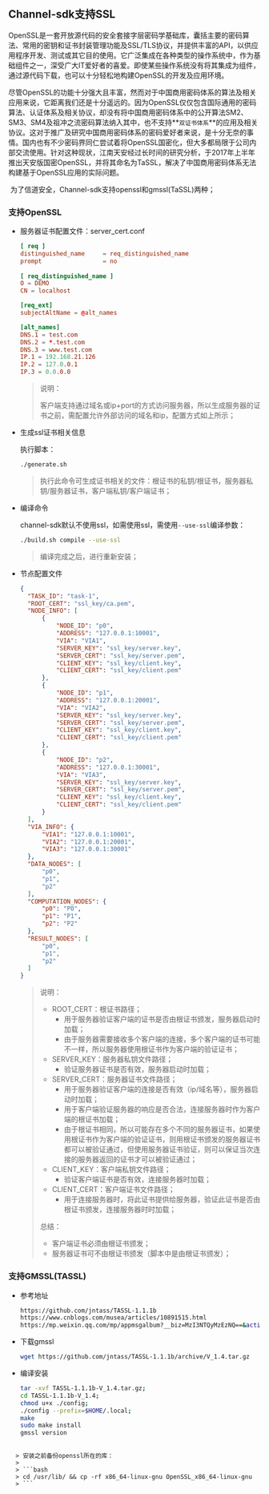 ## Channel-sdk支持SSL

​		OpenSSL是一套开放源代码的安全套接字层密码学基础库，囊括主要的密码算法、常用的密钥和证书封装管理功能及SSL/TLS协议，并提供丰富的API，以供应用程序开发、测试或其它目的使用。它广泛集成在各种类型的操作系统中，作为基础组件之一，深受广大IT爱好者的喜爱。即使某些操作系统没有将其集成为组件，通过源代码下载，也可以十分轻松地构建OpenSSL的开发及应用环境。

​		尽管OpenSSL的功能十分强大且丰富，然而对于中国商用密码体系的算法及相关应用来说，它距离我们还是十分遥远的。因为OpenSSL仅仅包含国际通用的密码算法、认证体系及相关协议，却没有将中国商用密码体系中的公开算法SM2、SM3、SM4及祖冲之流密码算法纳入其中，也不支持**`双证书体系`**的应用及相关协议。这对于推广及研究中国商用密码体系的密码爱好者来说，是十分无奈的事情。国内也有不少密码界同仁尝试着将OpenSSL国密化，但大多都局限于公司内部交流使用。针对这种现状，江南天安经过长时间的研究分析，于2017年上半年推出天安版国密OpenSSL，并将其命名为TaSSL，解决了中国商用密码体系无法构建基于OpenSSL应用的实际问题。

​		为了信道安全，Channel-sdk支持openssl和gmssl(TaSSL)两种；

### 支持OpenSSL

- 服务器证书配置文件：server_cert.conf

  ```toml
  [ req ]
  distinguished_name     = req_distinguished_name
  prompt                 = no
   
  [ req_distinguished_name ]
  O = DEMO
  CN = localhost
  
  [req_ext]
  subjectAltName = @alt_names
  
  [alt_names]
  DNS.1 = test.com
  DNS.2 = *.test.com
  DNS.3 = www.test.com
  IP.1 = 192.168.21.126
  IP.2 = 127.0.0.1
  IP.3 = 0.0.0.0
  ```

  >说明：
  >
  >客户端支持通过域名或ip+port的方式访问服务器，所以生成服务器的证书之前，需配置允许外部访问的域名和ip，配置方式如上所示；

  

- 生成ssl证书相关信息

  执行脚本：

  ```bash
  ./generate.sh
  ```

  > 执行此命令可生成证书相关的文件：根证书的私钥/根证书，服务器私钥/服务器证书，客户端私钥/客户端证书；

  

- 编译命令

  channel-sdk默认不使用ssl，如需使用ssl，需使用`--use-ssl`编译参数：

  ```bash
  ./build.sh compile --use-ssl
  ```

  > 编译完成之后，进行重新安装；



- 节点配置文件

  ```json
  {
  	"TASK_ID": "task-1",
  	"ROOT_CERT": "ssl_key/ca.pem",
  	"NODE_INFO": [
  		{
  			"NODE_ID": "p0",
  			"ADDRESS": "127.0.0.1:10001",
  			"VIA": "VIA1",
  			"SERVER_KEY": "ssl_key/server.key",
  			"SERVER_CERT": "ssl_key/server.pem",
  			"CLIENT_KEY": "ssl_key/client.key",
  			"CLIENT_CERT": "ssl_key/client.pem"
  		},
  		{
  			"NODE_ID": "p1",
  			"ADDRESS": "127.0.0.1:20001",
  			"VIA": "VIA2",
  			"SERVER_KEY": "ssl_key/server.key",
  			"SERVER_CERT": "ssl_key/server.pem",
  			"CLIENT_KEY": "ssl_key/client.key",
  			"CLIENT_CERT": "ssl_key/client.pem"
  		},
  		{
  			"NODE_ID": "p2",
  			"ADDRESS": "127.0.0.1:30001",
  			"VIA": "VIA3",
  			"SERVER_KEY": "ssl_key/server.key",
  			"SERVER_CERT": "ssl_key/server.pem",
  			"CLIENT_KEY": "ssl_key/client.key",
  			"CLIENT_CERT": "ssl_key/client.pem"
  		}
  	],
  	"VIA_INFO": {
  		"VIA1": "127.0.0.1:10001",
  		"VIA2": "127.0.0.1:20001",
  		"VIA3": "127.0.0.1:30001"
  	},
  	"DATA_NODES": [
  		"p0",
  		"p1",
  		"p2"
  	],
  	"COMPUTATION_NODES": {
  		"p0": "P0",
  		"p1": "P1",
  		"p2": "P2"
  	},
  	"RESULT_NODES": [
  		"p0",
  		"p1",
  		"p2"
  	]
  }
  ```

  > 说明：
  >
  > - ROOT_CERT：根证书路径；
  >   - 用于服务器验证客户端的证书是否由根证书颁发，服务器启动时加载；
  >   - 由于服务器需要接收多个客户端的连接，多个客户端的证书可能不一样，所以服务器使用根证书作为客户端的验证证书；
  > - SERVER_KEY：服务器私钥文件路径；
  >   - 验证服务器证书是否有效，服务器启动时加载；
  > - SERVER_CERT：服务器证书文件路径；
  >   - 用于服务器验证客户端的连接是否有效（ip/域名等），服务器启动时加载；
  >   - 用于客户端验证服务器的响应是否合法，连接服务器时作为客户端的根证书加载；
  >   - 由于根证书相同，所以可能存在多个不同的服务器证书，如果使用根证书作为客户端的验证证书，则用根证书颁发的服务器证书都可以被验证通过，但使用服务器证书验证，则可以保证当次连接的服务器返回的证书才可以被验证通过；
  > - CLIENT_KEY：客户端私钥文件路径；
  >   - 验证客户端证书是否有效，连接服务器时加载；
  > - CLIENT_CERT：客户端证书文件路径；
  >   - 用于连接服务器时，将此证书提供给服务器，验证此证书是否由根证书颁发，连接服务器时时加载；
  >
  > 
  >
  > 总结：
  >
  > - 客户端证书必须由根证书颁发；
  > - 服务器证书可不由根证书颁发（脚本中是由根证书颁发）；
  
  

### 支持GMSSL(TASSL)

- 参考地址

  ```bash
  https://github.com/jntass/TASSL-1.1.1b
  https://www.cnblogs.com/musea/articles/10891515.html
  https://mp.weixin.qq.com/mp/appmsgalbum?__biz=MzI3NTQyMzEzNQ==&action=getalbum&album_id=1338591541056815107&subscene=159&subscene=158&scenenote=https%3A%2F%2Fmp.weixin.qq.com%2Fs%3F__biz%3DMzI3NTQyMzEzNQ%3D%3D%26mid%3D2247485921%26idx%3D1%26sn%3Dd511b445fe44c6e1851bc3e1788b87a1%26chksm%3Deb044311dc73ca072a6ee8c45bb4d8866c0bcf4b842f1184c34b6286ef584d82917818f5c21d%26scene%3D158%23rd#wechat_redirect
  ```

- 下载gmssl

  ```bash
  wget https://github.com/jntass/TASSL-1.1.1b/archive/V_1.4.tar.gz
  ```

- 编译安装

  ```bash
  tar -xvf TASSL-1.1.1b-V_1.4.tar.gz;
  cd TASSL-1.1.1b-V_1.4;
  chmod u+x ./config;
  ./config --prefix=$HOME/.local;
  make
  sudo make install
  gmssl version
```
  
  > 安装之前备份openssl所在的库：
  >
  > ```bash
  > cd /usr/lib/ && cp -rf x86_64-linux-gnu OpenSSL_x86_64-linux-gnu
  > ```

